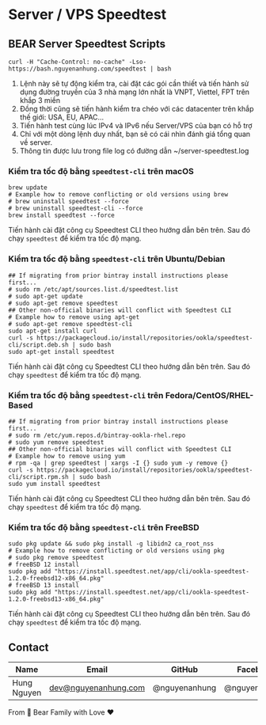 # Server / VPS Speedtest

## BEAR Server Speedtest Scripts

```shell
curl -H "Cache-Control: no-cache" -Lso- https://bash.nguyenanhung.com/speedtest | bash
```

1. Lệnh này sẽ tự động kiểm tra, cài đặt các gói cần thiết và tiến hành sử dụng đường truyền của 3 nhà mạng lớn nhất là
   VNPT, Viettel, FPT trên khắp 3 miền
2. Đồng thời cũng sẽ tiến hành kiểm tra chéo với các datacenter trên khắp thế giới: USA, EU, APAC...
3. Tiến hành test cùng lúc IPv4 và IPv6 nếu Server/VPS của bạn có hỗ trợ
4. Chỉ với một dòng lệnh duy nhất, bạn sẽ có cái nhìn đánh giá tổng quan về server.
5. Thông tin được lưu trong file log có đường dẫn ~/server-speedtest.log

### Kiểm tra tốc độ bằng `speedtest-cli` trên macOS

```shellbrew tap teamookla/speedtest
brew update
# Example how to remove conflicting or old versions using brew
# brew uninstall speedtest --force
# brew uninstall speedtest-cli --force
brew install speedtest --force
```

Tiến hành cài đặt công cụ Speedtest CLI theo hướng dẫn bên trên. Sau đó chạy `speedtest` để kiểm tra tốc độ mạng.

### Kiểm tra tốc độ bằng `speedtest-cli` trên Ubuntu/Debian

```shell
## If migrating from prior bintray install instructions please first...
# sudo rm /etc/apt/sources.list.d/speedtest.list
# sudo apt-get update
# sudo apt-get remove speedtest
## Other non-official binaries will conflict with Speedtest CLI
# Example how to remove using apt-get
# sudo apt-get remove speedtest-cli
sudo apt-get install curl
curl -s https://packagecloud.io/install/repositories/ookla/speedtest-cli/script.deb.sh | sudo bash
sudo apt-get install speedtest
```

Tiến hành cài đặt công cụ Speedtest CLI theo hướng dẫn bên trên. Sau đó chạy `speedtest` để kiểm tra tốc độ mạng.

### Kiểm tra tốc độ bằng `speedtest-cli` trên Fedora/CentOS/RHEL-Based

```shell
## If migrating from prior bintray install instructions please first...
# sudo rm /etc/yum.repos.d/bintray-ookla-rhel.repo
# sudo yum remove speedtest
## Other non-official binaries will conflict with Speedtest CLI
# Example how to remove using yum
# rpm -qa | grep speedtest | xargs -I {} sudo yum -y remove {}
curl -s https://packagecloud.io/install/repositories/ookla/speedtest-cli/script.rpm.sh | sudo bash
sudo yum install speedtest
```

Tiến hành cài đặt công cụ Speedtest CLI theo hướng dẫn bên trên. Sau đó chạy `speedtest` để kiểm tra tốc độ mạng.

### Kiểm tra tốc độ bằng `speedtest-cli` trên FreeBSD

```shell
sudo pkg update && sudo pkg install -g libidn2 ca_root_nss
# Example how to remove conflicting or old versions using pkg
# sudo pkg remove speedtest
# freeBSD 12 install
sudo pkg add "https://install.speedtest.net/app/cli/ookla-speedtest-1.2.0-freebsd12-x86_64.pkg"
# freeBSD 13 install
sudo pkg add "https://install.speedtest.net/app/cli/ookla-speedtest-1.2.0-freebsd13-x86_64.pkg"
```

Tiến hành cài đặt công cụ Speedtest CLI theo hướng dẫn bên trên. Sau đó chạy `speedtest` để kiểm tra tốc độ mạng.

## Contact

| Name        | Email                | GitHub        | Facebook      |
|-------------|----------------------|---------------|---------------|
| Hung Nguyen | dev@nguyenanhung.com | @nguyenanhung | @nguyenanhung |

From 🐼 Bear Family with Love ♥️
